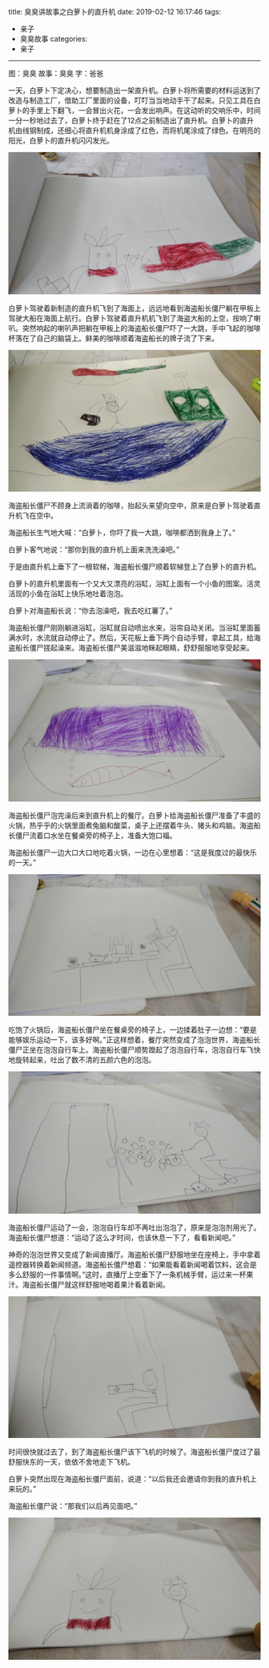 title: 臭臭讲故事之白萝卜的直升机
date: 2019-02-12 16:17:46
tags:
- 亲子
- 臭臭故事
categories:
- 亲子
---

图：臭臭
故事：臭臭
字：爸爸

一天，白萝卜下定决心，想要制造出一架直升机。白萝卜将所需要的材料运送到了改造与制造工厂，借助工厂里面的设备，叮叮当当地动手干了起来。只见工具在白萝卜的手里上下翻飞，一会冒出火花，一会发出响声。在这动听的交响乐中，时间一分一秒地过去了，白萝卜终于赶在了12点之前制造出了直升机。白萝卜的直升机由线钢制成，还细心将直升机机身涂成了红色，而将机尾涂成了绿色。在明亮的阳光，白萝卜的直升机闪闪发光。

![白萝卜制造直升机](/images/story-with-chouchou-7/1986447638.jpg)

白萝卜驾驶着新制造的直升机飞到了海面上，远远地看到海盗船长僵尸躺在甲板上驾驶大船在海面上航行。白萝卜驾驶着直升机机飞到了海盗大船的上空，按响了喇叭。突然响起的喇叭声把躺在甲板上的海盗船长僵尸吓了一大跳，手中飞起的咖啡杯落在了自己的脑袋上。鲜美的咖啡顺着海盗船长的牌子流了下来。

![白萝卜驾驶直升机飞到海盗大船上空](/images/story-with-chouchou-7/195750055.jpg)

海盗船长僵尸不顾身上流淌着的咖啡，抬起头来望向空中，原来是白萝卜驾驶着直升机飞在空中。

海盗船长生气地大喊：“白萝卜，你吓了我一大跳，咖啡都洒到我身上了。”

白萝卜客气地说：“那你到我的直升机上面来洗洗澡吧。”

于是由直升机上垂下了一根软梯，海盗船长僵尸顺着软梯登上了白萝卜的直升机。

白萝卜的直升机里面有一个又大又漂亮的浴缸，浴缸上面有一个小鱼的图案。活灵活现的小鱼在浴缸上快乐地吐着泡泡。

白萝卜对海盗船长说：“你去泡澡吧，我去吃红薯了。”

海盗船长僵尸刚刚躺进浴缸，浴缸就自动喷出水来，浴帘自动关闭。当浴缸里面蓄满水时，水流就自动停止了。然后，天花板上垂下两个自动手臂，拿起工具，给海盗船长僵尸搓起澡来。海盗船长僵尸美滋滋地眯起眼睛，舒舒服服地享受起来。

![海盗船长僵尸在浴缸泡澡](/images/story-with-chouchou-7/679641172.jpg)

海盗船长僵尸泡完澡后来到直升机上的餐厅。白萝卜给海盗船长僵尸准备了丰盛的火锅，热乎乎的火锅里面煮兔脑和酸菜，桌子上还摆着牛头、猪头和鸡脑。海盗船长僵尸流着口水坐在餐桌旁的椅子上，准备大饱口福。

海盗船长僵尸一边大口大口地吃着火锅，一边在心里想着：“这是我度过的最快乐的一天。”

![海盗船长僵尸吃火锅](/images/story-with-chouchou-7/1721087792.jpg)

吃饱了火锅后，海盗船长僵尸坐在餐桌旁的椅子上，一边揉着肚子一边想：“要是能够娱乐运动一下，该多好啊。”正这样想着，餐厅突然变成了泡泡世界，海盗船长僵尸正坐在泡泡自行车上。海盗船长僵尸顺势蹬起了泡泡自行车，泡泡自行车飞快地旋转起来，吐出了数不清的五颜六色的泡泡。

![海盗船长僵尸骑泡泡自行车](/images/story-with-chouchou-7/1560925216.jpg)

海盗船长僵尸运动了一会，泡泡自行车却不再吐出泡泡了，原来是泡泡剂用光了。海盗船长僵尸想道：“运动了这么才时间，也该休息一下了，看看新闻吧。”

神奇的泡泡世界又变成了新闻直播厅。海盗船长僵尸舒服地坐在座椅上，手中拿着遥控器转换着新闻频道。海盗船长僵尸想着：“如果能看着新闻喝着饮料，这会是多么舒服的一件事情啊。”这时，直播厅上空垂下了一条机械手臂，运过来一杯果汁。海盗船长僵尸就这样舒服地喝着果汁看着新闻。

![海盗船长僵尸看新闻](/images/story-with-chouchou-7/1657881612.jpg)

时间很快就过去了，到了海盗船长僵尸该下飞机的时候了。海盗船长僵尸度过了最舒服快东的一天，依依不舍地走下飞机。

白萝卜突然出现在海盗船长僵尸面前，说道：“以后我还会邀请你到我的直升机上来玩的。”

海盗船长僵尸说：“那我们以后再见面吧。”

![海盗船长僵尸与白萝卜分别](/images/story-with-chouchou-7/1563932879.jpg)